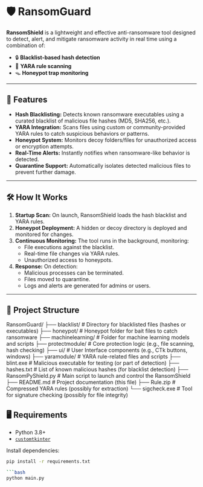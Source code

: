 # 🛡️ RansomGuard

**RansomShield** is a lightweight and effective anti-ransomware tool designed to detect, alert, and mitigate ransomware activity in real time using a combination of:

- 🔒 **Blacklist-based hash detection**
- 🧬 **YARA rule scanning**
- 🪤 **Honeypot trap monitoring**

---

## 🚀 Features

- **Hash Blacklisting:** Detects known ransomware executables using a curated blacklist of malicious file hashes (MD5, SHA256, etc.).
- **YARA Integration:** Scans files using custom or community-provided YARA rules to catch suspicious behaviors or patterns.
- **Honeypot System:** Monitors decoy folders/files for unauthorized access or encryption attempts.
- **Real-Time Alerts:** Instantly notifies when ransomware-like behavior is detected.
- **Quarantine Support:** Automatically isolates detected malicious files to prevent further damage.

---

## 🛠️ How It Works

1. **Startup Scan:** On launch, RansomShield loads the hash blacklist and YARA rules.
2. **Honeypot Deployment:** A hidden or decoy directory is deployed and monitored for changes.
3. **Continuous Monitoring:** The tool runs in the background, monitoring:
   - File executions against the blacklist.
   - Real-time file changes via YARA rules.
   - Unauthorized access to honeypots.
4. **Response:** On detection:
   - Malicious processes can be terminated.
   - Files moved to quarantine.
   - Logs and alerts are generated for admins or users.

---

## 📁 Project Structure

RansomGuard/
├── blacklist/               # Directory for blacklisted files (hashes or executables)
├── honeypot/                # Honeypot folder for bait files to catch ransomware
├── machinelearning/         # Folder for machine learning models and scripts
├── protectmodule/           # Core protection logic (e.g., file scanning, hash checking)
├── ui/                      # User Interface components (e.g., CTk buttons, windows)
├── yaramodule/              # YARA rule-related files and scripts
├── blint.exe                # Malicious executable for testing (or part of detection)
├── hashes.txt               # List of known malicious hashes (for blacklist detection)
├── RansomPyShield.py        # Main script to launch and control the RansomShield
├── README.md                # Project documentation (this file)
├── Rule.zip                 # Compressed YARA rules (possibly for extraction)
└── sigcheck.exe             # Tool for signature checking (possibly for file integrity)

## 🖥️ Requirements

- Python 3.8+
- [`customtkinter`](https://github.com/TomSchimansky/CustomTkinter)


Install dependencies:

```bash
pip install -r requirements.txt

```bash
python main.py